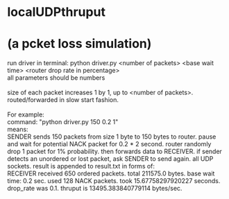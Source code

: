 # localUDPthruput
# (a pcket loss simulation)

run driver in terminal: 
  python driver.py \<number of packets\> \<base wait time\> \<router drop rate in percentage\>
  <br>
  all parameters should be numbers
  <br><br>
  size of each packet increases 1 by 1, up to \<number of packets\>. routed/forwarded in slow start fashion.
  <br><br>
  For example:
  <br>
  command: "python driver.py 150 0.2 1"
  <br>
  means:
  <br>
  SENDER sends 150 packets from size 1 byte to 150 bytes to router. pause and wait for potential NACK packet for 0.2 * 2 second. router randomly drop 1 packet for 1% probability. then forwards data to RECEIVER. if sender detects an unordered or lost packet, ask SENDER to send again. all UDP sockets. result is appended to result.txt in forms of:
  <br>
  RECEIVER received 650 ordered packets. total 211575.0 bytes. base wait time: 0.2 sec. used 128 NACK packets. took 15.67758297920227 seconds. drop_rate was 0.1. thruput is 13495.383840779114 bytes/sec. 
